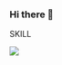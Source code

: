 ### Hi there 👋

SKILL
<div>
<img src="https://capsule-render.vercel.app/api?type=wave&color=auto&height=300&section=header&text=capsule render&fontSize=90" />
</div>

<!--
**kimziyeon/kimziyeon** is a ✨ _special_ ✨ repository because its `README.md` (this file) appears on your GitHub profile.
- 🔭 I’m currently working on ...
- 🌱 I’m currently learning ...
- 👯 I’m looking to collaborate on ...
- 🤔 I’m looking for help with ...
- 💬 Ask me about ...
- 📫 How to reach me: ...
- 😄 Pronouns: ...
- ⚡ Fun fact: ...
-->
